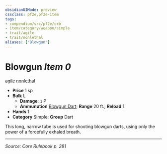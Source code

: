 ```yaml
---
obsidianUIMode: preview
cssclass: pf2e,pf2e-item
tags:
- compendium/src/pf2e/crb
- item/category/weapon/simple
- trait/agile
- trait/nonlethal
aliases: ["Blowgun"]
---
```

# Blowgun *Item 0*  
[agile](agile.md "Agile Weapon Trait")  [nonlethal](nonlethal.md "Nonlethal Weapon Trait")  

- **Price** 1 sp
- **Bulk** L
  - **Damage**: `1` P
  - **Ammunution** [Blowgun Dart](blowgun-dart.md); **Range** 20 ft.; **Reload** 1
- **Hands** 1
- **Category** Simple; **Group** Dart 

This long, narrow tube is used for shooting blowgun darts, using only the power of a forcefully exhaled breath.


---
*Source: Core Rulebook p. 281*